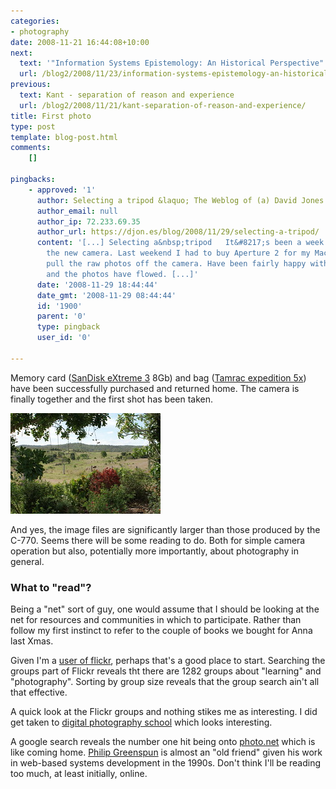 ```yaml
---
categories:
- photography
date: 2008-11-21 16:44:08+10:00
next:
  text: '"Information Systems Epistemology: An Historical Perspective"'
  url: /blog2/2008/11/23/information-systems-epistemology-an-historical-perspective/
previous:
  text: Kant - separation of reason and experience
  url: /blog2/2008/11/21/kant-separation-of-reason-and-experience/
title: First photo
type: post
template: blog-post.html
comments:
    []
    
pingbacks:
    - approved: '1'
      author: Selecting a tripod &laquo; The Weblog of (a) David Jones
      author_email: null
      author_ip: 72.233.69.35
      author_url: https://djon.es/blog/2008/11/29/selecting-a-tripod/
      content: '[...] Selecting a&nbsp;tripod   It&#8217;s been a week or so since I purchased
        the new camera. Last weekend I had to buy Aperture 2 for my Mac so I could easily
        pull the raw photos off the camera. Have been fairly happy with that purchase
        and the photos have flowed. [...]'
      date: '2008-11-29 18:44:44'
      date_gmt: '2008-11-29 08:44:44'
      id: '1900'
      parent: '0'
      type: pingback
      user_id: '0'
    
---
```

Memory card ([SanDisk eXtreme 3](http://www.sandisk.com/Products/Item\(1856\)-SDCFX3-008G-A31-SanDisk_Extreme_III_CompactFlash_8GB.aspx) 8Gb) and bag ([Tamrac expedition 5x](http://www.tamrac.com/frame_exp.htm)) have been successfully purchased and returned home. The camera is finally together and the first shot has been taken.

[![First shot with the new camera](images/3046828037_2c76ecde07_m.jpg)](http://www.flickr.com/photos/david_jones/3046828037/ "First shot with the new camera by David T Jones, on Flickr")

And yes, the image files are significantly larger than those produced by the C-770. Seems there will be some reading to do. Both for simple camera operation but also, potentially more importantly, about photography in general.

### What to "read"?

Being a "net" sort of guy, one would assume that I should be looking at the net for resources and communities in which to participate. Rather than follow my first instinct to refer to the couple of books we bought for Anna last Xmas.

Given I'm a [user of flickr](http://www.flickr.com/), perhaps that's a good place to start. Searching the groups part of Flickr reveals tht there are 1282 groups about "learning" and "photography". Sorting by group size reveals that the group search ain't all that effective.

A quick look at the Flickr groups and nothing stikes me as interesting. I did get taken to [digital photography school](http://digital-photography-school.com/blog/) which looks interesting.

A google search reveals the number one hit being onto [photo.net](http://photo.net/) which is like coming home. [Philip Greenspun](http://photo.net/photodb/user?user_id=23069) is almost an "old friend" given his work in web-based systems development in the 1990s. Don't think I'll be reading too much, at least initially, online.
